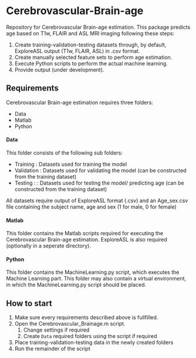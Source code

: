 # Cerebrovascular-Brain-age
Repository for Cerebrovascular Brain-age estimation. This package predicts age based on T1w, FLAIR and ASL MRI imaging following these steps:

1. Create training-validation-testing datasets through, by default, ExploreASL output (T1w, FLAIR, ASL) in .csv format.
2. Create manually selected feature sets to perform age estimation.
3. Execute Python scripts to perform the actual machine learning.
4. Provide output (under development).

## Requirements
Cerebrovascular Brain-age estimation requires three folders:

- Data
- Matlab
- Python

#### Data

This folder consists of the following sub folders: 

- Training : Datasets used for training the model
- Validation : Datasets used for validating the model (can be constructed from the training dataset)
- Testing : : Datasets used for testing the model/ predicting age (can be constructed from the training dataset)

All datasets require output of ExploreASL format (.csv) and an Age_sex.csv file containing the subject name, age and sex (1 for male, 0 for female)

#### Matlab

This folder contains the Matlab scripts required for executing the Cerebrovascular Brain-age estimation. ExploreASL is also required (optionally in a seperate directory).

#### Python

This folder contains the MachineLearning.py script, which executes the Machine Learning part. This folder may also contain a virtual environment, in which the MachineLearning.py script should be placed.

## How to start

1. Make sure every requirements described above is fullfilled.
2. Open the Cerebrovascular_Brainage.m script.
    1. Change settings if required
    2. Create `Data` required folders using the script if required
3. Place training-validation-testing data in the newly created folders
4. Run the remainder of the script


